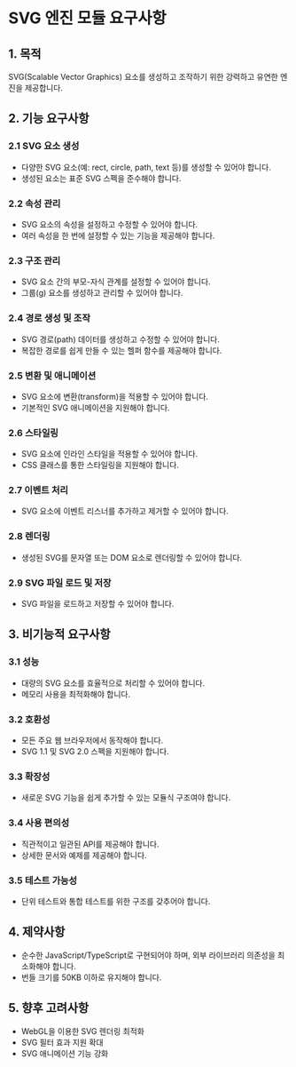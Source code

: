 # SVG 엔진 모듈 요구사항

## 1. 목적
SVG(Scalable Vector Graphics) 요소를 생성하고 조작하기 위한 강력하고 유연한 엔진을 제공합니다.

## 2. 기능 요구사항

### 2.1 SVG 요소 생성
- 다양한 SVG 요소(예: rect, circle, path, text 등)를 생성할 수 있어야 합니다.
- 생성된 요소는 표준 SVG 스펙을 준수해야 합니다.

### 2.2 속성 관리
- SVG 요소의 속성을 설정하고 수정할 수 있어야 합니다.
- 여러 속성을 한 번에 설정할 수 있는 기능을 제공해야 합니다.

### 2.3 구조 관리
- SVG 요소 간의 부모-자식 관계를 설정할 수 있어야 합니다.
- 그룹(g) 요소를 생성하고 관리할 수 있어야 합니다.

### 2.4 경로 생성 및 조작
- SVG 경로(path) 데이터를 생성하고 수정할 수 있어야 합니다.
- 복잡한 경로를 쉽게 만들 수 있는 헬퍼 함수를 제공해야 합니다.

### 2.5 변환 및 애니메이션
- SVG 요소에 변환(transform)을 적용할 수 있어야 합니다.
- 기본적인 SVG 애니메이션을 지원해야 합니다.

### 2.6 스타일링
- SVG 요소에 인라인 스타일을 적용할 수 있어야 합니다.
- CSS 클래스를 통한 스타일링을 지원해야 합니다.

### 2.7 이벤트 처리
- SVG 요소에 이벤트 리스너를 추가하고 제거할 수 있어야 합니다.

### 2.8 렌더링
- 생성된 SVG를 문자열 또는 DOM 요소로 렌더링할 수 있어야 합니다.

### 2.9 SVG 파일 로드 및 저장
- SVG 파일을 로드하고 저장할 수 있어야 합니다.

## 3. 비기능적 요구사항

### 3.1 성능
- 대량의 SVG 요소를 효율적으로 처리할 수 있어야 합니다.
- 메모리 사용을 최적화해야 합니다.

### 3.2 호환성
- 모든 주요 웹 브라우저에서 동작해야 합니다.
- SVG 1.1 및 SVG 2.0 스펙을 지원해야 합니다.

### 3.3 확장성
- 새로운 SVG 기능을 쉽게 추가할 수 있는 모듈식 구조여야 합니다.

### 3.4 사용 편의성
- 직관적이고 일관된 API를 제공해야 합니다.
- 상세한 문서와 예제를 제공해야 합니다.

### 3.5 테스트 가능성
- 단위 테스트와 통합 테스트를 위한 구조를 갖추어야 합니다.

## 4. 제약사항
- 순수한 JavaScript/TypeScript로 구현되어야 하며, 외부 라이브러리 의존성을 최소화해야 합니다.
- 번들 크기를 50KB 이하로 유지해야 합니다.

## 5. 향후 고려사항
- WebGL을 이용한 SVG 렌더링 최적화
- SVG 필터 효과 지원 확대
- SVG 애니메이션 기능 강화